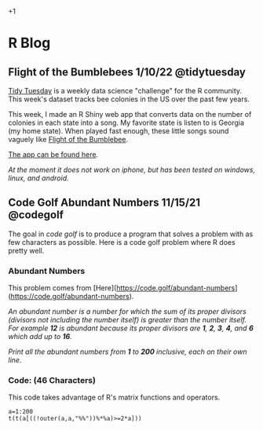 +1

# R Blog

## Flight of the Bumblebees 1/10/22 @tidytuesday

[Tidy Tuesday](https://github.com/rfordatascience/tidytuesday) is a weekly data science "challenge" for the R community. This week's dataset tracks bee colonies in the US over the past few years.  

This week, I made an R Shiny web app that converts data on the number of colonies in each state into a song. My favorite state is listen to is Georgia (my home state). When played fast enough, these little songs sound vaguely like [Flight of the Bumblebee](https://www.youtube.com/watch?v=M93qXQWaBdE).

[The app can be found here](https://g-econ.shinyapps.io/Flight_of_the_Bumblebees). 

*At the moment it does not work on iphone, but has been tested on windows, linux, and android.*

## Code Golf Abundant Numbers 11/15/21 @codegolf

The goal in *code golf* is to produce a program that solves a problem with as few characters as possible. Here is a code golf problem where R does pretty well.

### Abundant Numbers

This problem comes from [Here](<https://code.golf/abundant-numbers>](https://code.golf/abundant-numbers).

*An abundant number is a number for which the sum of its proper divisors (divisors not including the number itself) is greater than the number itself. For example **12** is abundant because its proper divisors are **1**, **2**, **3**, **4**, and **6** which add up to **16**.*

*Print all the abundant numbers from **1** to **200** inclusive, each on their own line.*

### Code: (46 Characters)

This code takes advantage of R's matrix functions and operators.

```{r abundant}
a=1:200
t(t(a[((!outer(a,a,"%%"))%*%a)>=2*a]))
```

